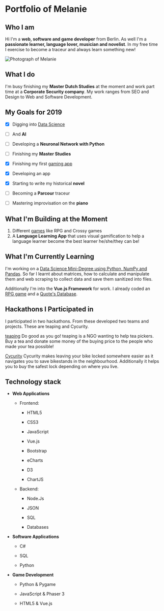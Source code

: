 # Portfolio of Melanie

## Who I am

Hi I'm a **web, software and game developer** from Berlin. As well I'm a **passionate learner, language lover, musician and novelist**. In my free time I exercise to become a traceur and always learn something new!

![Photograph of Melanie](https://avatars2.githubusercontent.com/u/42304542?s=460&v=4)

## What I do

I'm busy finishing my **Master Dutch Studies** at the moment and work part time at a **Corporate Security company**. My work ranges from SEO and Design to Web and Software Development.

## My Goals for 2019

- [x] Digging into [Data Science](https://andoeme.github.io/datascience/)

- [ ] And **AI**

- [ ] Developing a **Neuronal Network with Python**

- [ ] Finishing my **Master Studies**

- [x] Finishing my first [gaming app](https://andoeme.github.io/gamedevelopment/)

- [x] Developing an app

- [x] Starting to write my historical **novel** 

- [ ] Becoming a **Parcour** traceur

- [ ] Mastering improvisation on the **piano**

## What I'm Building at the Moment

1. Different [games](https://andoeme.github.io/gamedevelopment/) like RPG and Crossy games
1. A **Language Learning App** that uses visual gamification to help a language learner become the best learner he/she/they can be!

## What I'm Currently Learning

I'm working on a [Data Science Mini-Degree using Python, NumPy and Pandas](https://andoeme.github.io/datascience/). So far I learnt about matrices, how to calculate and manipulate them and web scraping to collect data and save them sanitized into files.

Additionally I'm into the **Vue.js Framework** for work. I already coded an [RPG game](https://andoeme.github.io/gamedevelopment/monster_game.html) and a [Quote's Database](https://andoeme.github.io/quotes-database/).


## Hackathons I Participated in

I participated in two hackathons. From these developed two teams and projects. These are teaping and Cycurity.

[teaping](https://andoeme.github.io/teaping/)
Do good as you go! teaping is a NGO wanting to help tea pickers. Buy a tea and donate some money of the buying price to the people who made your tea possible!

[Cycurity](https://github.com/andoeme/cycurity) 
Cycurity makes leaving your bike locked somewhere easier as it navigates you to save bikestands in the neighbourhood. Additionally it helps you to buy the safest lock depending on where you live.


## Technology stack

* **Web Applications**

    - Frontend:
    
        - HTML5
        
        - CSS3
        
        - JavaScript
        
        - Vue.js
        
        - Bootstrap
        
        - eCharts
        
        - D3
        
        - ChartJS
        
    - Backend:
    
        - Node.Js
    
        - JSON
        
        - SQL
        
        - Databases

* **Software Applications**

   - C#

   - SQL
    
   - Python
   
* **Game Development**

    - Python & Pygame

    - JavaScript & Phaser 3

    - HTML5 & Vue.js







